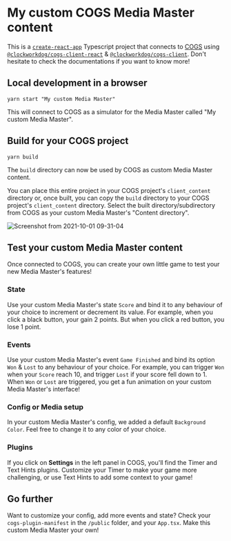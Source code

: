 # My custom COGS Media Master content

This is a [`create-react-app`](https://create-react-app.dev) Typescript project that connects to [COGS](https://cogs.show) using [`@clockworkdog/cogs-client-react`](https://www.npmjs.com/package/@clockworkdog/cogs-client-react) & [`@clockworkdog/cogs-client`](https://www.npmjs.com/package/@clockworkdog/cogs-client). Don't hesitate to check the documentations if you want to know more!

## Local development in a browser

```
yarn start "My custom Media Master"
```

This will connect to COGS as a simulator for the Media Master called "My custom Media Master".

## Build for your COGS project

```
yarn build
```

The `build` directory can now be used by COGS as custom Media Master content.

You can place this entire project in your COGS project's `client_content` directory or, once built, you can copy the `build` directory to your COGS project's `client_content` directory. Select the built directory/subdirectory from COGS as your custom Media Master's "Content directory".

![Screenshot from 2021-10-01 09-31-04](https://user-images.githubusercontent.com/292958/135590011-c3d30df6-5590-4a44-8160-f31e3cd4008e.png)

## Test your custom Media Master content

Once connected to COGS, you can create your own little game to test your new Media Master's features!

### State

Use your custom Media Master's state `Score` and bind it to any behaviour of your choice to increment or decrement its value. For example, when you click a black button, your gain 2 points. But when you click a red button, you lose 1 point. 

### Events

Use your custom Media Master's event `Game Finished` and bind its option `Won` & `Lost` to any behaviour of your choice.  For example, you can trigger `Won` when your `Score` reach 10, and trigger `Lost` if your score fell down to 1. When `Won` or `Lost` are triggered, you get a fun animation on your custom Media Master's interface!

### Config or Media setup

In your custom Media Master's config, we added a default `Background Color`. Feel free to change it to any color of your choice.

### Plugins

If you click on **Settings** in the left panel in COGS, you'll find the Timer and Text Hints plugins. Customize your Timer to make your game more challenging, or use Text Hints to add some context to your game!

## Go further

Want to customize your config, add more events and state? Check your `cogs-plugin-manifest` in the `/public` folder, and your `App.tsx`. Make this custom Media Master your own! 
